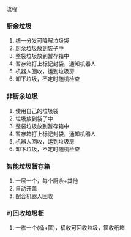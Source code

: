 流程
### 厨余垃圾
1. 统一分发可降解垃圾袋
2. 厨余垃圾放到袋子中
3. 整袋垃圾放到暂存箱中
4. 暂存箱打上标记封袋，通知机器人
5. 机器人回收，运到垃圾房
6. 卸下垃圾，不定时随机检查

### 非厨余垃圾
1. 使用自己的垃圾袋
2. 垃圾放到袋子中
3. 整袋垃圾放到暂存箱中
4. 暂存箱打上标记封袋，通知机器人
5. 机器人回收，运到垃圾房
6. 卸下垃圾，不定时随机检查

### 智能垃圾暂存箱
1. 一层一个，每个厨余+其他
2. 自动开盖
3. 配合机器人回收
### 可回收垃圾柜
1. 一栋一个(桶+筐)，桶收可回收垃圾，筐收纸箱

